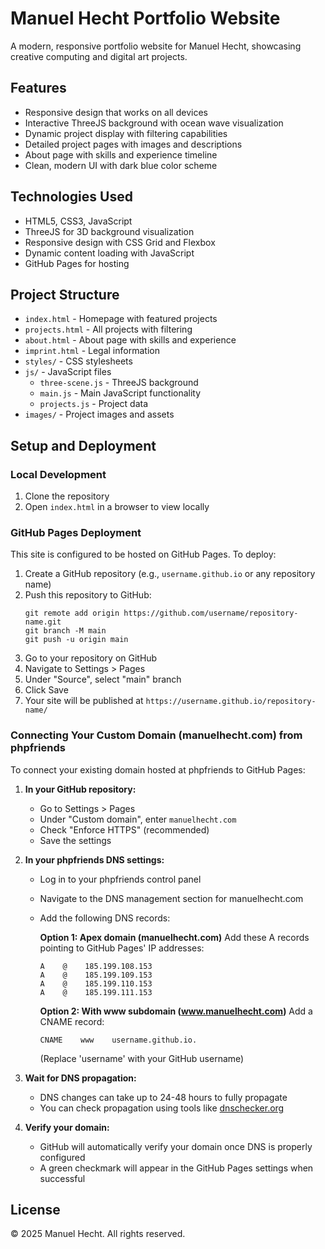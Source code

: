 # Manuel Hecht Portfolio Website

A modern, responsive portfolio website for Manuel Hecht, showcasing creative computing and digital art projects.

## Features

- Responsive design that works on all devices
- Interactive ThreeJS background with ocean wave visualization
- Dynamic project display with filtering capabilities
- Detailed project pages with images and descriptions
- About page with skills and experience timeline
- Clean, modern UI with dark blue color scheme

## Technologies Used

- HTML5, CSS3, JavaScript
- ThreeJS for 3D background visualization
- Responsive design with CSS Grid and Flexbox
- Dynamic content loading with JavaScript
- GitHub Pages for hosting

## Project Structure

- `index.html` - Homepage with featured projects
- `projects.html` - All projects with filtering
- `about.html` - About page with skills and experience
- `imprint.html` - Legal information
- `styles/` - CSS stylesheets
- `js/` - JavaScript files
  - `three-scene.js` - ThreeJS background
  - `main.js` - Main JavaScript functionality
  - `projects.js` - Project data
- `images/` - Project images and assets

## Setup and Deployment

### Local Development

1. Clone the repository
2. Open `index.html` in a browser to view locally

### GitHub Pages Deployment

This site is configured to be hosted on GitHub Pages. To deploy:

1. Create a GitHub repository (e.g., `username.github.io` or any repository name)
2. Push this repository to GitHub:
   ```
   git remote add origin https://github.com/username/repository-name.git
   git branch -M main
   git push -u origin main
   ```
3. Go to your repository on GitHub
4. Navigate to Settings > Pages
5. Under "Source", select "main" branch
6. Click Save
7. Your site will be published at `https://username.github.io/repository-name/`

### Connecting Your Custom Domain (manuelhecht.com) from phpfriends

To connect your existing domain hosted at phpfriends to GitHub Pages:

1. **In your GitHub repository:**
   - Go to Settings > Pages
   - Under "Custom domain", enter `manuelhecht.com`
   - Check "Enforce HTTPS" (recommended)
   - Save the settings

2. **In your phpfriends DNS settings:**
   - Log in to your phpfriends control panel
   - Navigate to the DNS management section for manuelhecht.com
   - Add the following DNS records:
     
     **Option 1: Apex domain (manuelhecht.com)**
     Add these A records pointing to GitHub Pages' IP addresses:
     ```
     A    @    185.199.108.153
     A    @    185.199.109.153
     A    @    185.199.110.153
     A    @    185.199.111.153
     ```
     
     **Option 2: With www subdomain (www.manuelhecht.com)**
     Add a CNAME record:
     ```
     CNAME    www    username.github.io.
     ```
     (Replace 'username' with your GitHub username)

3. **Wait for DNS propagation:**
   - DNS changes can take up to 24-48 hours to fully propagate
   - You can check propagation using tools like [dnschecker.org](https://dnschecker.org)

4. **Verify your domain:**
   - GitHub will automatically verify your domain once DNS is properly configured
   - A green checkmark will appear in the GitHub Pages settings when successful

## License

© 2025 Manuel Hecht. All rights reserved.